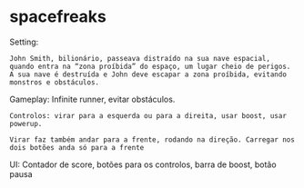 # spacefreaks

Setting:
    
    John Smith, bilionário, passeava distraído na sua nave espacial, quando entra na “zona proíbida” do espaço, um lugar cheio de perigos. A sua nave é destruída e John deve escapar a zona proíbida, evitando monstros e obstáculos.



Gameplay:
    Infinite runner, evitar obstáculos.

    Controlos: virar para a esquerda ou para a direita, usar boost, usar powerup.
    
    Virar faz também andar para a frente, rodando na direção. Carregar nos dois botões anda só para a frente


UI:
    Contador de score, botões para os controlos, barra de boost, botão pausa
